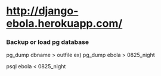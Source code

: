 # http://django-ebola.herokuapp.com/

### Backup or load pg database

pg_dump dbname > outfile
ex) pg_dump ebola > 0825_night

psql ebola < 0825_night
